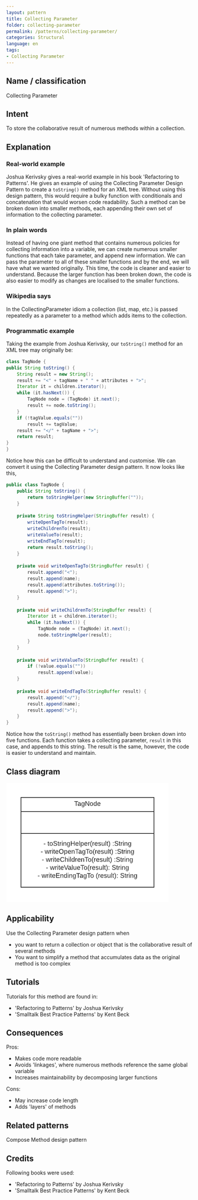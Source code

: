 ```yaml
---
layout: pattern
title: Collecting Parameter
folder: collecting-parameter
permalink: /patterns/collecting-parameter/
categories: Structural
language: en
tags:
- Collecting Parameter
---
```


## Name / classification
Collecting Parameter

## Intent
To store the collaborative result of numerous methods within a collection.

## Explanation
### Real-world example
Joshua Kerivsky gives a real-world example in his book 'Refactoring to Patterns'. He gives an example of using the
Collecting Parameter Design Pattern to create a `toString()` method for an XML tree. Without using this design pattern,
this would require a bulky function with conditionals and concatenation that would worsen code readability. Such a method
can be broken down into smaller methods, each appending their own set of information to the collecting parameter. 

### In plain words
Instead of having one giant method that contains numerous policies for collecting information into a variable, we can
create numerous smaller functions that each take parameter, and append new information. We can pass the parameter to
all of these smaller functions and by the end, we will have what we wanted originally. This time, the code is cleaner
and easier to understand. Because the larger function has been broken down, the code is also easier to modify as changes
are localised to the smaller functions.

### Wikipedia says
In the CollectingParameter idiom a collection (list, map, etc.) is passed repeatedly as a parameter to a method which adds items to the collection.

### Programmatic example
Taking the example from Joshua Kerivsky, our `toString()` method for an XML tree may originally be:
```java
class TagNode {
public String toString() {
    String result = new String();
    result += "<" + tagName + " " + attributes + ">";
    Iterator it = children.iterator();
    while (it.hasNext()) {
        TagNode node = (TagNode) it.next();
        result += node.toString();
    }
    if (!tagValue.equals(""))
        result += tagValue;
    result += "</" + tagName + ">";
    return result;
}
}
```

Notice how this can be difficult to understand and customise. We can convert it using the Collecting Parameter design
pattern. It now looks like this,

```java
public class TagNode {
    public String toString() {
        return toStringHelper(new StringBuffer(""));
    }

    private String toStringHelper(StringBuffer result) {
        writeOpenTagTo(result);
        writeChildrenTo(result);
        writeValueTo(result);
        writeEndTagTo(result);
        return result.toString();
    }

    private void writeOpenTagTo(StringBuffer result) {
        result.append("<");
        result.append(name);
        result.append(attributes.toString());
        result.append(">");
    }

    private void writeChildrenTo(StringBuffer result) {
        Iterator it = children.iterator();
        while (it.hasNext()) {
            TagNode node = (TagNode) it.next();
            node.toStringHelper(result);
        }
    }

    private void writeValueTo(StringBuffer result) {
        if (!value.equals(""))
            result.append(value);
    }

    private void writeEndTagTo(StringBuffer result) {
        result.append("</");
        result.append(name);
        result.append(">");
    }
}
```

Notice how the `toString()` method has essentially been broken down into five functions. Each function takes a collecting
parameter, `result` in this case, and appends to this string. The result is the same, however, the code is easier to understand
and maintain.

## Class diagram
![alt text](./etc/collectingParameter.png "Collecting Parameter")

## Applicability
Use the Collecting Parameter design pattern when
- you want to return a collection or object that is the collaborative result of several methods
- You want to simplify a method that accumulates data as the original method is too complex

## Tutorials
Tutorials for this method are found in:
- 'Refactoring to Patterns' by Joshua Kerivsky
- 'Smalltalk Best Practice Patterns' by Kent Beck

## Consequences
Pros:
- Makes code more readable
- Avoids 'linkages', where numerous methods reference the same global variable
- Increases maintainability by decomposing larger functions

Cons:
- May increase code length
- Adds 'layers' of methods

## Related patterns
Compose Method design pattern

## Credits
Following books were used:
- 'Refactoring to Patterns' by Joshua Kerivsky
- 'Smalltalk Best Practice Patterns' by Kent Beck